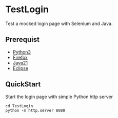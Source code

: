 # TestLogin
Test a mocked  login page with Selenium and Java. 

## Prerequist 
- [Python3](https://www.python.org/downloads/)
- [Firefox](https://www.mozilla.org/en-CA/firefox/new/)
- [Java21](https://www.oracle.com/java/technologies/javase/jdk21-archive-downloads.html)
- [Eclipse](https://www.eclipse.org/downloads/)

## QuickStart
Start the login page with simple Python http server
```
cd TestLogin
python -m http.server 8080
```